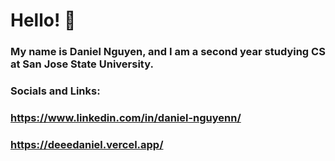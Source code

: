 # Hello! 👋
### My name is Daniel Nguyen, and I am a second year studying CS at San Jose State University.
###
### Socials and Links:
### https://www.linkedin.com/in/daniel-nguyenn/
### https://deeedaniel.vercel.app/
